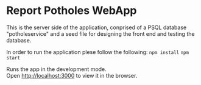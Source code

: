 # Report Potholes WebApp

This is the server side of the application, conprised of a PSQL database "potholeservice" and
a seed file for designing the front end and testing the database.

In order to run the application plese follow the following:
`npm install`
`npm start`

Runs the app in the development mode.<br>
Open [http://localhost:3000](http://localhost:3000) to view it in the browser.
